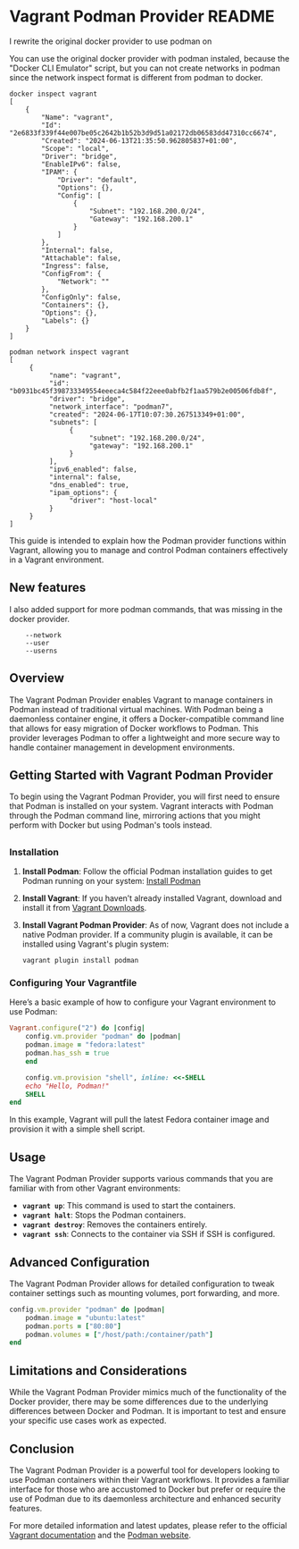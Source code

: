 # Vagrant Podman Provider README

I rewrite the original docker provider to use podman on

You can use the original docker provider with podman instaled, because the "Docker CLI Emulator" script, but you can not create networks in podman since the network inspect format is different from podman to docker.

```
docker inspect vagrant
[
    {
        "Name": "vagrant",
        "Id": "2e6833f339f44e007be05c2642b1b52b3d9d51a02172db06583dd47310cc6674",
        "Created": "2024-06-13T21:35:50.962805837+01:00",
        "Scope": "local",
        "Driver": "bridge",
        "EnableIPv6": false,
        "IPAM": {
            "Driver": "default",
            "Options": {},
            "Config": [
                {
                    "Subnet": "192.168.200.0/24",
                    "Gateway": "192.168.200.1"
                }
            ]
        },
        "Internal": false,
        "Attachable": false,
        "Ingress": false,
        "ConfigFrom": {
            "Network": ""
        },
        "ConfigOnly": false,
        "Containers": {},
        "Options": {},
        "Labels": {}
    }
]
```
```
podman network inspect vagrant
[
     {
          "name": "vagrant",
          "id": "b0931bc45f398733349554eeeca4c584f22eee0abfb2f1aa579b2e00506fdb8f",
          "driver": "bridge",
          "network_interface": "podman7",
          "created": "2024-06-17T10:07:30.267513349+01:00",
          "subnets": [
               {
                    "subnet": "192.168.200.0/24",
                    "gateway": "192.168.200.1"
               }
          ],
          "ipv6_enabled": false,
          "internal": false,
          "dns_enabled": true,
          "ipam_options": {
               "driver": "host-local"
          }
     }
]
```

This guide is intended to explain how the Podman provider functions within Vagrant, allowing you to manage and control Podman containers effectively in a Vagrant environment.

## New features
I also added support for more podman commands, that was missing in the docker provider.
```
    --network
    --user
    --userns
```

## Overview

The Vagrant Podman Provider enables Vagrant to manage containers in Podman instead of traditional virtual machines. With Podman being a daemonless container engine, it offers a Docker-compatible command line that allows for easy migration of Docker workflows to Podman. This provider leverages Podman to offer a lightweight and more secure way to handle container management in development environments.

## Getting Started with Vagrant Podman Provider

To begin using the Vagrant Podman Provider, you will first need to ensure that Podman is installed on your system. Vagrant interacts with Podman through the Podman command line, mirroring actions that you might perform with Docker but using Podman's tools instead.

##

### Installation

1. **Install Podman**: Follow the official Podman installation guides to get Podman running on your system: [Install Podman](https://podman.io/getting-started/installation)

2. **Install Vagrant**: If you haven’t already installed Vagrant, download and install it from [Vagrant Downloads](https://www.vagrantup.com/downloads.html).

3. **Install Vagrant Podman Provider**: As of now, Vagrant does not include a native Podman provider. If a community plugin is available, it can be installed using Vagrant's plugin system:

    ```
    vagrant plugin install podman
    ```

### Configuring Your Vagrantfile

Here’s a basic example of how to configure your Vagrant environment to use Podman:

```ruby
Vagrant.configure("2") do |config|
    config.vm.provider "podman" do |podman|
    podman.image = "fedora:latest"
    podman.has_ssh = true
    end

    config.vm.provision "shell", inline: <<-SHELL
    echo "Hello, Podman!"
    SHELL
end
```

In this example, Vagrant will pull the latest Fedora container image and provision it with a simple shell script.

## Usage

The Vagrant Podman Provider supports various commands that you are familiar with from other Vagrant environments:

- **`vagrant up`**: This command is used to start the containers.
- **`vagrant halt`**: Stops the Podman containers.
- **`vagrant destroy`**: Removes the containers entirely.
- **`vagrant ssh`**: Connects to the container via SSH if SSH is configured.

## Advanced Configuration

The Vagrant Podman Provider allows for detailed configuration to tweak container settings such as mounting volumes, port forwarding, and more.

```ruby
config.vm.provider "podman" do |podman|
    podman.image = "ubuntu:latest"
    podman.ports = ["80:80"]
    podman.volumes = ["/host/path:/container/path"]
end
```

## Limitations and Considerations

While the Vagrant Podman Provider mimics much of the functionality of the Docker provider, there may be some differences due to the underlying differences between Docker and Podman. It is important to test and ensure your specific use cases work as expected.

## Conclusion

The Vagrant Podman Provider is a powerful tool for developers looking to use Podman containers within their Vagrant workflows. It provides a familiar interface for those who are accustomed to Docker but prefer or require the use of Podman due to its daemonless architecture and enhanced security features.

For more detailed information and latest updates, please refer to the official [Vagrant documentation](https://www.vagrantup.com/docs) and the [Podman website](https://podman.io/).
